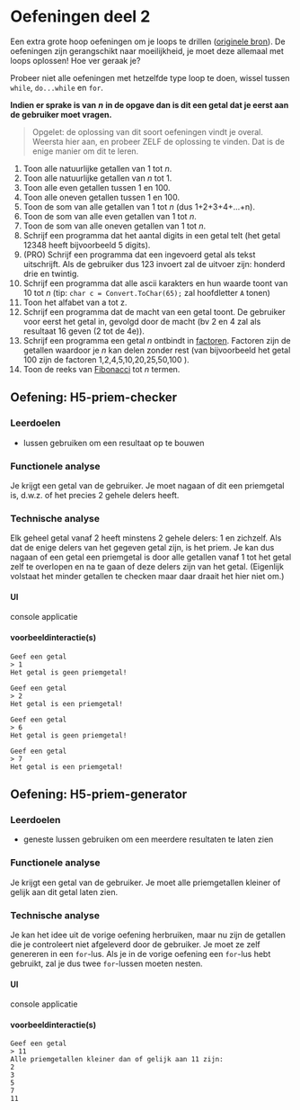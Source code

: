 # Oefeningen deel 2

Een extra grote hoop oefeningen om je loops te drillen \([originele bron](https://codeforwin.org/2015/06/for-do-while-loop-programming-exercises.html)\). De oefeningen zijn gerangschikt naar moeilijkheid, je moet deze allemaal met loops oplossen! Hoe ver geraak je?

Probeer niet alle oefeningen met hetzelfde type loop te doen, wissel tussen `while`, `do...while` en `for`.

**Indien er sprake is van** _**n**_ **in de opgave dan is dit een getal dat je eerst aan de gebruiker moet vragen.**

> Opgelet: de oplossing van dit soort oefeningen vindt je overal. Weersta hier aan, en probeer ZELF de oplossing te vinden. Dat is de enige manier om dit te leren.

1. Toon alle natuurlijke getallen van 1 tot _n_.
2. Toon alle natuurlijke getallen van _n_ tot 1.
3. Toon alle even getallen tussen 1 en 100.
4. Toon alle oneven getallen tussen 1 en 100.
5. Toon de som van alle getallen van 1 tot _n_ \(dus 1+2+3+4+...+n\).
6. Toon de som van alle even getallen van 1 tot _n_.
7. Toon de som van alle oneven getallen van 1 tot _n_.
8. Schrijf een programma dat het aantal digits in een getal telt \(het getal 12348 heeft bijvoorbeeld 5 digits\).
9. \(PRO\) Schrijf een programma dat een ingevoerd getal als tekst uitschrijft. Als de gebruiker dus 123 invoert zal de uitvoer zijn: honderd drie en twintig.
10. Schrijf een programma dat alle ascii karakters en hun waarde toont van 10 tot _n_ \(tip: `char c = Convert.ToChar(65);` zal hoofdletter `A` tonen\) 
11. Toon het alfabet van a tot z.
12. Schrijf een programma dat de macht van een getal toont. De gebruiker voor eerst het getal in, gevolgd door de macht \(bv 2 en 4 zal als resultaat 16 geven \(2 tot de 4e\)\).
13. Schrijf een programma een getal _n_ ontbindt in [factoren](https://nl.wikipedia.org/wiki/Factorisatie). Factoren zijn de getallen waardoor je _n_ kan delen zonder rest \(van  bijvoorbeeld het getal 100 zijn de factoren 1,2,4,5,10,20,25,50,100  \).
16. Toon de reeks van [Fibonacci](https://en.wikipedia.org/wiki/Fibonacci_number) tot _n_ termen.

## Oefening: H5-priem-checker

### Leerdoelen

* lussen gebruiken om een resultaat op te bouwen

### Functionele analyse

Je krijgt een getal van de gebruiker. Je moet nagaan of dit een priemgetal is, d.w.z. of het precies 2 gehele delers heeft.

### Technische analyse
Elk geheel getal vanaf 2 heeft minstens 2 gehele delers: 1 en zichzelf. Als dat de enige delers van het gegeven getal zijn, is het priem. Je kan dus nagaan of een getal een priemgetal is door alle getallen vanaf 1 tot het getal zelf te overlopen en na te gaan of deze delers zijn van het getal. (Eigenlijk volstaat het minder getallen te checken maar daar draait het hier niet om.)

#### UI

console applicatie

#### voorbeeldinteractie\(s\)

```text
Geef een getal
> 1
Het getal is geen priemgetal!
```
```text
Geef een getal
> 2
Het getal is een priemgetal!
```
```text
Geef een getal
> 6
Het getal is geen priemgetal!
```
```text
Geef een getal
> 7
Het getal is een priemgetal!
```

## Oefening: H5-priem-generator

### Leerdoelen

* geneste lussen gebruiken om een meerdere resultaten te laten zien

### Functionele analyse

Je krijgt een getal van de gebruiker. Je moet alle priemgetallen kleiner of gelijk aan dit getal laten zien.

### Technische analyse
Je kan het idee uit de vorige oefening herbruiken, maar nu zijn de getallen die je controleert niet afgeleverd door de gebruiker. Je moet ze zelf genereren in een `for`-lus. Als je in de vorige oefening een `for`-lus hebt gebruikt, zal je dus twee `for`-lussen moeten nesten.

#### UI

console applicatie

#### voorbeeldinteractie\(s\)

```text
Geef een getal
> 11
Alle priemgetallen kleiner dan of gelijk aan 11 zijn:
2
3
5
7
11
```
